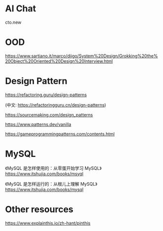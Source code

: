 # AI Chat

cto.new

# OOD
https://www.sartiano.it/marco/diigo/System%20Design/Grokking%20the%20Object%20Oriented%20Design%20Interview.html

# Design Pattern

https://refactoring.guru/design-patterns 

(中文: https://refactoringguru.cn/design-patterns)

https://sourcemaking.com/design_patterns

https://www.patterns.dev/vanilla

https://gameprogrammingpatterns.com/contents.html

# MySQL

《MySQL 是怎样使用的：从零蛋开始学习 MySQL》
https://www.itshujia.com/books/msyql

《MySQL 是怎样运行的：从根儿上理解 MySQL》
https://www.itshujia.com/books/mysql

# Other resources
https://www.explainthis.io/zh-hant/pinthis
